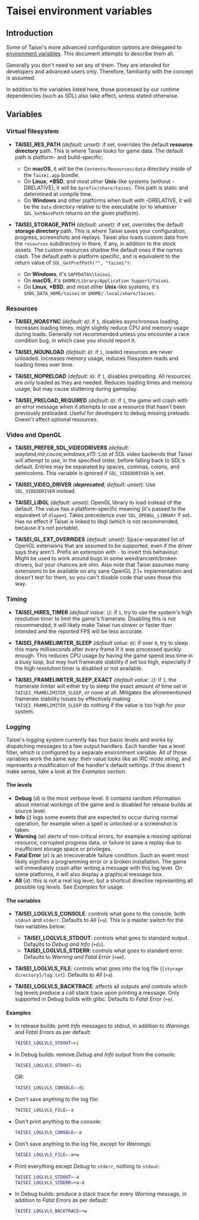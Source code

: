 
# Taisei environment variables

## Introduction

Some of Taisei's more advanced configuration options are delegated to [environment variables](https://en.wikipedia.org/wiki/Environment_variable). This document attempts to describe them all.

Generally you don't need to set any of them. They are intended for developers and advanced users only. Therefore, familiarity with the concept is assumed.

In addition to the variables listed here, those processed by our runtime dependencies (such as SDL) also take effect, unless stated otherwise.

## Variables

### Virtual filesystem

* **TAISEI_RES_PATH** *(default: unset)*: if set, overrides the default **resource directory** path. This is where Taisei looks for game data. The default path is platform- and build-specific:
    * On **macOS**, it will be the `Contents/Resources/data` directory inside of the `Taisei.app` bundle.
    * On **Linux**, **\*BSD**, and most other **Unix**-like systems (without -DRELATIVE), it will be `$prefix/share/taisei`. This path is static and determined at compile time.
    * On **Windows** and other platforms when built with -DRELATIVE, it will be the `data` directory relative to the executable (or to whatever `SDL_GetBasePath` returns on the given platform).


* **TAISEI_STORAGE_PATH** *(default: unset)*: if set, overrides the default **storage directory** path. This is where Taisei saves your configuration, progress, screenshots and replays. Taisei also loads custom data from the `resources` subdirectory in there, if any, in addition to the stock assets. The custom resources shadow the default ones if the names clash. The default path is platform specific, and is equivalent to the return value of `SDL_GetPrefPath("", "taisei")`:
    * On **Windows**, it's `%APPDATA%\taisei`.
    * On **macOS**, it's `$HOME/Library/Application Support/taisei`.
    * On **Linux**, **\*BSD**, and most other **Unix**-like systems, it's `$XDG_DATA_HOME/taisei` or `$HOME/.local/share/taisei`.

### Resources

* **TAISEI_NOASYNC** *(default: `0`)*: if `1`, disables asynchronous loading. Increases loading times, might slightly reduce CPU and memory usage during loads. Generally not recommended unless you encounter a race condition bug, in which case you should report it.

* **TAISEI_NOUNLOAD** *(default: `0`)*: if `1`, loaded resources are never unloaded. Increases memory usage, reduces filesystem reads and loading times over time.

* **TAISEI_NOPRELOAD** *(default: `0`)*: if `1`, disables preloading. All resources are only loaded as they are needed. Reduces loading times and memory usage, but may cause stuttering during gameplay.

* **TAISEI_PRELOAD_REQUIRED** *(default: `0`)*: if `1`, the game will crash with an error message when it attempts to use a resource that hasn't been previously preloaded. Useful for developers to debug missing preloads. Doesn't affect optional resources.

### Video and OpenGL

* **TAISEI_PREFER_SDL_VIDEODRIVERS** *(default: wayland,mir,cocoa,windows,x11)*: List of SDL video backends that Taisei will attempt to use, in the specified order, before falling back to SDL's default. Entries may be separated by spaces, commas, colons, and semicolons. This variable is ignored if `SDL_VIDEODRIVER` is set.

* **TAISEI_VIDEO_DRIVER** *(**deprecated**; default: unset)*: Use `SDL_VIDEODRIVER` instead.

* **TAISEI_LIBGL** *(default: unset)*: OpenGL library to load instead of the default. The value has a platform-specific meaning (it's passed to the equivalent of `dlopen`). Takes precedence over `SDL_OPENGL_LIBRARY` if set. Has no effect if Taisei is linked to libgl (which is not recommended, because it's not portable).

* **TAISEI_GL_EXT_OVERRIDES** *(default: unset)*: Space-separated list of OpenGL extensions that are assumed to be supported, even if the driver says they aren't. Prefix an extension with `-` to invert this behaviour. Might be used to work around bugs in some weird/ancient/broken drivers, but your chances are slim. Also note that Taisei assumes many extensions to be available on any sane OpenGL 2.1+ implementation and doesn't test for them, so you can't disable code that uses those this way.

### Timing

* **TAISEI_HIRES_TIMER** *(default value: `1`)*: if `1`, try to use the system's high resolution timer to limit the game's framerate. Disabling this is not recommended; it will likely make Taisei run slower or faster than intended and the reported FPS will be less accurate.

* **TAISEI_FRAMELIMITER_SLEEP** *(default value: `0`)*: if over `0`, try to sleep this many milliseconds after every frame if it was processed quickly enough. This reduces CPU usage by having the game spend less time in a busy loop, but may hurt framerate stability if set too high, especially if the high resolution timer is disabled or not available.

* **TAISEI_FRAMELIMITER_SLEEP_EXACT** *(default value: `1`)*: if `1`, the framerate limiter will either try to sleep the exact amount of time set in `TAISEI_FRAMELIMITER_SLEEP`, or none at all. Mitigates the aforementioned framerate stability issues by effectively making `TAISEI_FRAMELIMITER_SLEEP` do nothing if the value is too high for your system.

### Logging

Taisei's logging system currently has four basic levels and works by dispatching messages to a few output handlers. Each handler has a level filter, which is configured by a separate environment variable. All of those variables work the same way: their value looks like an IRC mode string, and represents a modification of the handler's default settings. If this doesn't make sense, take a look at the *Examples* section.

#### The levels

* **Debug** (*d*) is the most verbose level. It contains random information about internal workings of the game and is disabled for release builds at source level.
* **Info** (*i*) logs some events that are expected to occur during normal operation, for example when a spell is unlocked or a screenshot is taken.
* **Warning** (*w*) alerts of non-critical errors, for example a missing optional resource, corrupted progress data, or failure to save a replay due to insufficient storage space or privileges.
* **Fatal Error** (*e*) is an irrecoverable failure condition. Such an event most likely signifies a programming error or a broken installation. The game will immediately crash after writing a message with this log level. On some platforms, it will also display a graphical message box.
* **All** (*a*): this is not a real log level, but a shortcut directive representing all possible log levels. See *Examples* for usage.

#### The variables

* **TAISEI_LOGLVLS_CONSOLE**: controls what goes to the console, both `stdout` and `stderr`. Defaults to *All* (`+a`). This is a master switch for the two variables below:
    * **TAISEI_LOGLVLS_STDOUT**: controls what goes to standard output. Defaults to *Debug and Info* (`+di`).
    * **TAISEI_LOGLVLS_STDERR**: controls what goes to standard error. Defaults to *Warning and Fatal Error* (`+we`).


* **TAISEI_LOGLVLS_FILE**: controls what goes into the log file (`{storage directory}/log.txt`). Defaults to *All* (`+a`).

* **TAISEI_LOGLVLS_BACKTRACE**: affects all outputs and controls which log levels produce a call stack trace upon printing a message. Only supported in Debug builds with glibc. Defaults to *Fatal Error* (`+e`).

#### Examples

* In release builds: print *Info* messages to stdout, in addition to *Warning*s and *Fatal Error*s as per default:
    ```sh
    TAISEI_LOGLVLS_STDOUT=+i
    ```

* In Debug builds: remove *Debug* and *Info* output from the console:
    ```sh
    TAISEI_LOGLVLS_STDOUT=-di
    ```
    OR:
    ```sh
    TAISEI_LOGLVLS_CONSOLE=-di
    ```

* Don't save anything to the log file:
    ```sh
    TAISEI_LOGLVLS_FILE=-a
    ```

* Don't print anything to the console:
    ```sh
    TAISEI_LOGLVLS_CONSOLE=-a
    ```

* Don't save anything to the log file, except for *Warning*s:
    ```sh
    TAISEI_LOGLVLS_FILE=-a+w
    ```

* Print everything except *Debug* to `stderr`, nothing to `stdout`:
    ```sh
    TAISEI_LOGLVLS_STDOUT=-a
    TAISEI_LOGLVLS_STDERR=+a-d
    ```

* In Debug builds: produce a stack trace for every *Warning* message, in addition to *Fatal Error*s as per default:
    ```sh
    TAISEI_LOGLVLS_BACKTRACE=+w
    ```
